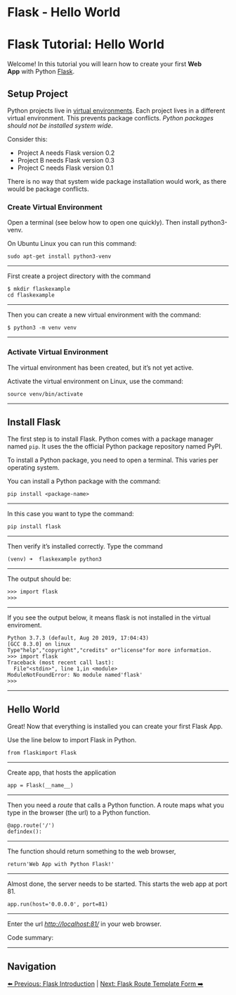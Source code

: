 # Flask - Hello World

# **Flask Tutorial: Hello World**

Welcome! In this tutorial you will learn how to create your first **Web App** with Python [Flask](http://flask.pocoo.org/).

## **Setup Project**

Python projects live in [virtual environments](https://pythonbasics.org/virtualenv/). Each project lives in a different virtual environment. This prevents package conflicts. *Python packages should not be installed system wide*.

Consider this:

- Project A needs Flask version 0.2
- Project B needs Flask version 0.3
- Project C needs Flask version 0.1

There is no way that system wide package installation would work, as there would be package conflicts.

### **Create Virtual Environment**

Open a terminal (see below how to open one quickly). Then install python3-venv.

On Ubuntu Linux you can run this command:

```
sudo apt-get install python3-venv
```

---

First create a project directory with the command

```
$ mkdir flaskexample
cd flaskexample
```

---

Then you can create a new virtual environment with the command:

```
$ python3 -m venv venv
```

---

### **Activate Virtual Environment**

The virtual environment has been created, but it’s not yet active.

Activate the virtual environment on Linux, use the command:

```
source venv/bin/activate
```

---

## **Install Flask**

The first step is to install Flask. Python comes with a package manager named `pip`. It uses the the official Python package repository named PyPI.

To install a Python package, you need to open a terminal. This varies per operating system.

You can install a Python package with the command:

```
pip install <package-name>

```

---

In this case you want to type the command:

```
pip install flask

```

---

Then verify it’s installed correctly. Type the command

```
(venv) ➜  flaskexample python3
```

---

The output should be:

```
>>> import flask
>>>

```

---

If you see the output below, it means flask is not installed in the virtual enviroment.

```
Python 3.7.3 (default, Aug 20 2019, 17:04:43)
[GCC 8.3.0] on linux
Type"help","copyright","credits" or"license"for more information.
>>> import flask
Traceback (most recent call last):
  File"<stdin>", line 1,in <module>
ModuleNotFoundError: No module named'flask'
>>>

```

---

## **Hello World**

Great! Now that everything is installed you can create your first Flask App.

Use the line below to import Flask in Python.

```
from flaskimport Flask
```

---

Create app, that hosts the application

```
app = Flask(__name__)
```

---

Then you need a *route* that calls a Python function. A route maps what you type in the browser (the url) to a Python function.

```
@app.route('/')
defindex():
```

---

The function should return something to the web browser,

```
return'Web App with Python Flask!'
```

---

Almost done, the server needs to be started. This starts the web app at port 81.

```
app.run(host='0.0.0.0', port=81)
```

---

Enter the url [*http://localhost:81/*](http://localhost:81/) in your web browser.

Code summary:

---
## Navigation

[⬅️ Previous: Flask Introduction](flask-intro.md) | [Next: Flask Route Template Form ➡️](flask-route-template-form.md)
